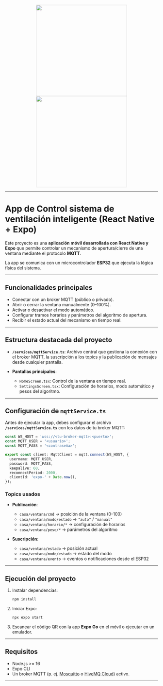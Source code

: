 
<p align="center">
  <img src="https://github.com/user-attachments/assets/a5c3c3be-563e-4179-afa5-3941372ae835" width="300"/>
  <img src="https://github.com/user-attachments/assets/7bcad705-e5a8-40a5-83cf-ca03bca8bd80" width="300"/>
</p>



---

#  App de Control sistema de ventilación inteligente (React Native + Expo)

Este proyecto es una **aplicación móvil desarrollada con React Native y Expo** que permite controlar un mecanismo de apertura/cierre de una ventana mediante el protocolo **MQTT**.

La app se comunica con un microcontrolador **ESP32** que ejecuta la lógica física del sistema.

---

##  Funcionalidades principales

* Conectar con un broker MQTT (público o privado).
* Abrir o cerrar la ventana manualmente (0–100%).
* Activar o desactivar el modo automático.
* Configurar tramos horarios y parámetros del algoritmo de apertura.
* Recibir el estado actual del mecanismo en tiempo real.

---

##  Estructura destacada del proyecto

* **`/services/mqttService.ts`**:
  Archivo central que gestiona la conexión con el broker MQTT, la suscripción a los topics y la publicación de mensajes desde cualquier pantalla.

* **Pantallas principales**:

  * `HomeScreen.tsx`: Control de la ventana en tiempo real.
  * `SettingsScreen.tsx`: Configuración de horarios, modo automático y pesos del algoritmo.

---

##  Configuración de `mqttService.ts`

Antes de ejecutar la app, debes configurar el archivo **`/services/mqttService.ts`** con los datos de tu broker MQTT:

```ts
const WS_HOST = 'wss://<tu-broker-mqtt>:<puerto>';
const MQTT_USER = '<usuario>';
const MQTT_PASS = '<contraseña>';

export const client: MqttClient = mqtt.connect(WS_HOST, {
  username: MQTT_USER,
  password: MQTT_PASS,
  keepalive: 60,
  reconnectPeriod: 2000,
  clientId: 'expo-' + Date.now(),
});
```

### Topics usados

* **Publicación**:

  * `casa/ventana/cmd` → posición de la ventana (0–100)
  * `casa/ventana/modo/estado` → `"auto"` / `"manual"`
  * `casa/ventana/horario/*` → configuración de horarios
  * `casa/ventana/peso/*` → parámetros del algoritmo

* **Suscripción**:

  * `casa/ventana/estado` → posición actual
  * `casa/ventana/modo/estado` → estado del modo
  * `casa/ventana/evento` → eventos o notificaciones desde el ESP32

---

##  Ejecución del proyecto

1. Instalar dependencias:

   ```bash
   npm install
   ```

2. Iniciar Expo:

   ```bash
   npx expo start
   ```

3. Escanear el código QR con la app **Expo Go** en el móvil o ejecutar en un emulador.

---

## Requisitos

* Node.js >= 16
* Expo CLI
* Un broker MQTT (p. ej. [Mosquitto](https://test.mosquitto.org/) o [HiveMQ Cloud](https://www.hivemq.com/cloud/)) activo.

---

